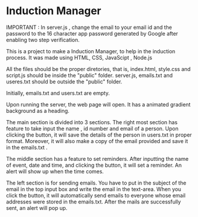 # Induction Manager

IMPORTANT : In server.js ,  change the email to your email id and the password to the 16 character app password generated by Google after enabling two step verification.


This is a project to make a Induction Manager, to help in the induction process.
It was made using HTML, CSS, JavaScipt , Node.js

All the files should be the proper diretories, that is, index.html, style.css and script.js should be inside the "public" folder.
server.js, emails.txt and useres.txt should be outside the "public" folder.

Initially, emails.txt and users.txt are empty.

Upon running the server, the web page will open.
It has a animated gradient background as a heading. 

The main section is divided into 3 sections.
The right most section has feature to take input the name , id number and email of a person. Upon clicking the button, it will save the details of the person in users.txt in proper format.
Moreover, it will also make a copy of the email provided and save it in the emails.txt .

The middle section has a feature to set reminders. After inputting the name of event, date and time, and clicking the button, it will set a reminder.
An alert will show up when the time comes.

The left section is for sending emails. You have to put in the subject of the email in the top input box and write the email in the text-area.
When you click the button, it will automatically send emails to everyone whose email addresses were stored in the emails.txt. 
After the mails are successfully sent, an alert will pop up.
